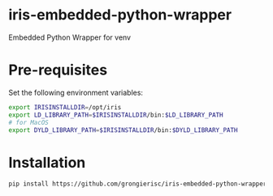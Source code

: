 # iris-embedded-python-wrapper
Embedded Python Wrapper for venv

# Pre-requisites

Set the following environment variables:

```bash
export IRISINSTALLDIR=/opt/iris
export LD_LIBRARY_PATH=$IRISINSTALLDIR/bin:$LD_LIBRARY_PATH
# for MacOS
export DYLD_LIBRARY_PATH=$IRISINSTALLDIR/bin:$DYLD_LIBRARY_PATH
```

# Installation  

```bash
pip install https://github.com/grongierisc/iris-embedded-python-wrapper/releases/download/v0.0.3/iris-0.0.3-py3-none-any.whl
```
